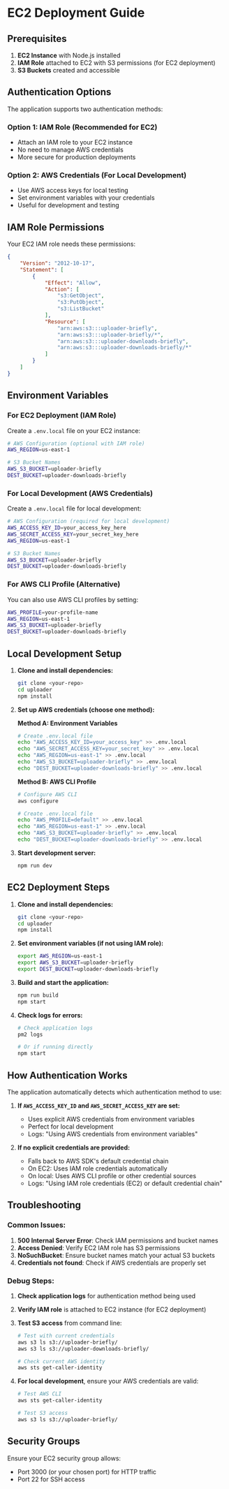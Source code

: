 # EC2 Deployment Guide

## Prerequisites

1. **EC2 Instance** with Node.js installed
2. **IAM Role** attached to EC2 with S3 permissions (for EC2 deployment)
3. **S3 Buckets** created and accessible

## Authentication Options

The application supports two authentication methods:

### Option 1: IAM Role (Recommended for EC2)
- Attach an IAM role to your EC2 instance
- No need to manage AWS credentials
- More secure for production deployments

### Option 2: AWS Credentials (For Local Development)
- Use AWS access keys for local testing
- Set environment variables with your credentials
- Useful for development and testing

## IAM Role Permissions

Your EC2 IAM role needs these permissions:

```json
{
    "Version": "2012-10-17",
    "Statement": [
        {
            "Effect": "Allow",
            "Action": [
                "s3:GetObject",
                "s3:PutObject",
                "s3:ListBucket"
            ],
            "Resource": [
                "arn:aws:s3:::uploader-briefly",
                "arn:aws:s3:::uploader-briefly/*",
                "arn:aws:s3:::uploader-downloads-briefly",
                "arn:aws:s3:::uploader-downloads-briefly/*"
            ]
        }
    ]
}
```

## Environment Variables

### For EC2 Deployment (IAM Role)
Create a `.env.local` file on your EC2 instance:

```bash
# AWS Configuration (optional with IAM role)
AWS_REGION=us-east-1

# S3 Bucket Names
AWS_S3_BUCKET=uploader-briefly
DEST_BUCKET=uploader-downloads-briefly
```

### For Local Development (AWS Credentials)
Create a `.env.local` file for local development:

```bash
# AWS Configuration (required for local development)
AWS_ACCESS_KEY_ID=your_access_key_here
AWS_SECRET_ACCESS_KEY=your_secret_key_here
AWS_REGION=us-east-1

# S3 Bucket Names
AWS_S3_BUCKET=uploader-briefly
DEST_BUCKET=uploader-downloads-briefly
```

### For AWS CLI Profile (Alternative)
You can also use AWS CLI profiles by setting:

```bash
AWS_PROFILE=your-profile-name
AWS_REGION=us-east-1
AWS_S3_BUCKET=uploader-briefly
DEST_BUCKET=uploader-downloads-briefly
```

## Local Development Setup

1. **Clone and install dependencies:**
   ```bash
   git clone <your-repo>
   cd uploader
   npm install
   ```

2. **Set up AWS credentials (choose one method):**

   **Method A: Environment Variables**
   ```bash
   # Create .env.local file
   echo "AWS_ACCESS_KEY_ID=your_access_key" >> .env.local
   echo "AWS_SECRET_ACCESS_KEY=your_secret_key" >> .env.local
   echo "AWS_REGION=us-east-1" >> .env.local
   echo "AWS_S3_BUCKET=uploader-briefly" >> .env.local
   echo "DEST_BUCKET=uploader-downloads-briefly" >> .env.local
   ```

   **Method B: AWS CLI Profile**
   ```bash
   # Configure AWS CLI
   aws configure
   
   # Create .env.local file
   echo "AWS_PROFILE=default" >> .env.local
   echo "AWS_REGION=us-east-1" >> .env.local
   echo "AWS_S3_BUCKET=uploader-briefly" >> .env.local
   echo "DEST_BUCKET=uploader-downloads-briefly" >> .env.local
   ```

3. **Start development server:**
   ```bash
   npm run dev
   ```

## EC2 Deployment Steps

1. **Clone and install dependencies:**
   ```bash
   git clone <your-repo>
   cd uploader
   npm install
   ```

2. **Set environment variables (if not using IAM role):**
   ```bash
   export AWS_REGION=us-east-1
   export AWS_S3_BUCKET=uploader-briefly
   export DEST_BUCKET=uploader-downloads-briefly
   ```

3. **Build and start the application:**
   ```bash
   npm run build
   npm start
   ```

4. **Check logs for errors:**
   ```bash
   # Check application logs
   pm2 logs
   
   # Or if running directly
   npm start
   ```

## How Authentication Works

The application automatically detects which authentication method to use:

1. **If `AWS_ACCESS_KEY_ID` and `AWS_SECRET_ACCESS_KEY` are set:**
   - Uses explicit AWS credentials from environment variables
   - Perfect for local development
   - Logs: "Using AWS credentials from environment variables"

2. **If no explicit credentials are provided:**
   - Falls back to AWS SDK's default credential chain
   - On EC2: Uses IAM role credentials automatically
   - On local: Uses AWS CLI profile or other credential sources
   - Logs: "Using IAM role credentials (EC2) or default credential chain"

## Troubleshooting

### Common Issues:

1. **500 Internal Server Error**: Check IAM permissions and bucket names
2. **Access Denied**: Verify EC2 IAM role has S3 permissions
3. **NoSuchBucket**: Ensure bucket names match your actual S3 buckets
4. **Credentials not found**: Check if AWS credentials are properly set

### Debug Steps:

1. **Check application logs** for authentication method being used
2. **Verify IAM role** is attached to EC2 instance (for EC2 deployment)
3. **Test S3 access** from command line:
   ```bash
   # Test with current credentials
   aws s3 ls s3://uploader-briefly/
   aws s3 ls s3://uploader-downloads-briefly/
   
   # Check current AWS identity
   aws sts get-caller-identity
   ```

4. **For local development**, ensure your AWS credentials are valid:
   ```bash
   # Test AWS CLI
   aws sts get-caller-identity
   
   # Test S3 access
   aws s3 ls s3://uploader-briefly/
   ```

## Security Groups

Ensure your EC2 security group allows:
- Port 3000 (or your chosen port) for HTTP traffic
- Port 22 for SSH access

